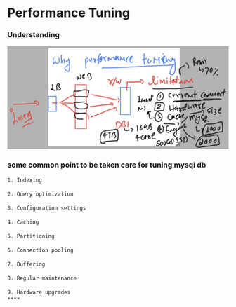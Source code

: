 # Performance Tuning 

### Understanding 

<img src="ud.png">

### some common point to be taken care for tuning mysql db 

```
1. Indexing 

2. Query optimization

3. Configuration settings

4. Caching

5. Partitioning

6. Connection pooling

7. Buffering

8. Regular maintenance

9. Hardware upgrades
****
```
